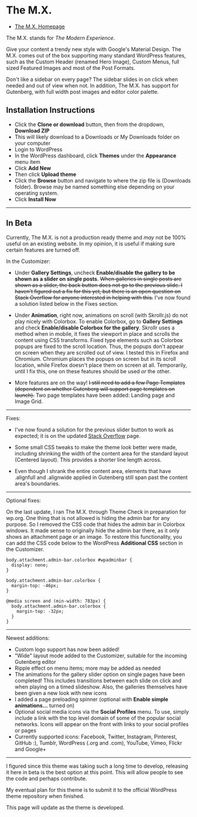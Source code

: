 # The M.X.

* [The M.X. Homepage](https://www.jasong-designs.com/2018/06/07/the-m-x/)

The M.X. stands for *The Modern Experience*.

Give your content a trendy new style with Google's Material Design. The M.X. comes out of the box supporting many standard WordPress features, such as the Custom Header (renamed Hero Image), Custom Menus, full sized Featured Images and most of the Post Formats.

Don't like a sidebar on every page? The sidebar slides in on click when needed and out of view when not. In addition, The M.X. has support for Gutenberg, with full width post images and editor color palette.

## Installation Instructions

* Click the **Clone or download** button, then from the dropdown, **Download ZIP**
* This will likely download to a Downloads or My Downloads folder on your computer
* Login to WordPress
* In the WordPress dashboard, click **Themes** under the **Appearance** menu item
* Click **Add New**
* Then click **Upload theme**
* Click the **Browse** button and navigate to where the zip file is (Downloads folder). Browse may be named something else depending on your operating system.
* Click **Install Now**

___

## In Beta

Currently, The M.X. is not a production ready theme and *may* not be 100% useful on an existing website. In my opinion, it is useful if making sure certain features are turned off.

In the Customizer:

* Under **Gallery Settings**, uncheck **Enable/disable the gallery to be shown as a slider on single posts**. ~~When galleries in single posts are shown as a slider, the back button does not go to the previous slide. I haven't figured out a fix for this yet, but there is an open question on Stack Overflow for anyone interested in helping with this.~~ I've now found a solution listed below in the Fixes section.

* Under **Animation**, right now, animations on scroll (with Skrollr.js) do not play nicely with Colorbox. To enable Colorbox, go to **Gallery Settings** and check **Enable/disable Colorbox for the gallery**. Skrollr uses a method when in mobile, it fixes the viewport in place and scrolls the content using CSS transforms. Fixed type elements such as Colorbox popups are fixed to the scroll location. Thus, the popups don't appear on screen when they are scrolled out of view. I tested this in Firefox and Chromium. Chromium places the popups on screen but in its scroll location, while Firefox doesn't place them on screen at all. Temporarily, until I fix this, one on these features should be used *or* the other.

* More features are on the way! ~~I still need to add a few Page Templates (dependent on whether Gutenberg will support page templates on launch).~~ Two page templates have been added: Landing page and Image Grid.

___

Fixes:

* I've now found a solution for the previous slider button to work as expected; it is on the updated [Stack Overflow](https://stackoverflow.com/questions/47999831/slider-previous-button-hides-first-slide-instead-of-previous-slide) page.

* Some small CSS tweaks to make the theme look better were made, including shrinking the width of the content area for the standard layout (Centered layout). This provides a shorter line length across.

* Even though I shrank the entire content area, elements that have .alignfull and .alignwide applied in Gutenberg still span past the content area's boundaries.

___

Optional fixes:

On the last update, I ran The M.X. through Theme Check in preparation for wp.org. One thing that is not allowed is hiding the admin bar for any purpose. So I removed the CSS code that hides the admin bar in Colorbox windows. It made sense to originally hide the admin bar there, as it only shows an attachment page or an image. To restore this functionality, you can add the CSS code below to the WordPress **Additional CSS** section in the Customizer.

```
body.attachment.admin-bar.colorbox #wpadminbar {
  display: none;
}

body.attachment.admin-bar.colorbox {
  margin-top: -46px;
}

@media screen and (min-width: 783px) {
  body.attachment.admin-bar.colorbox {
    margin-top: -32px;
  }
}
```

___

Newest additions:

* Custom logo support has now been added!
* "Wide" layout mode added to the Customizer, suitable for the incoming Gutenberg editor
* Ripple effect on menu items; more may be added as needed
* The animations for the gallery slider option on single pages have been completed! This includes transitions between each slide on click and when playing on a timed slideshow. Also, the galleries themselves have been given a new look with new icons
* I added a page preloading spinner (optional with **Enable simple animations...** turned on)
* Optional social media icons via the **Social Profiles** menu. To use, simply include a link with the top level domain of some of the popular social networks. Icons will appear on the front with links to your social profiles or pages
* Currently supported icons: Facebook, Twitter, Instagram, Pinterest, GitHub :), Tumblr, WordPress (.org and .com), YouTube, Vimeo, Flickr and Google+

___

I figured since this theme was taking such a long time to develop, releasing it here in beta is the best option at this point. This will allow people to see the code and perhaps contribute.

My eventual plan for this theme is to submit it to the official WordPress theme repository when finished.

This page will update as the theme is developed.
